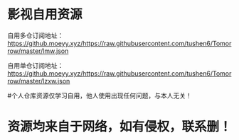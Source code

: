 

# 影视自用资源

自用多仓订阅地址：
https://github.moeyy.xyz/https://raw.githubusercontent.com/tushen6/Tomorrow/master/lmw.json

自用单仓订阅地址：
https://github.moeyy.xyz/https://raw.githubusercontent.com/tushen6/Tomorrow/master/lzxw.json

#个人仓库资源仅学习自用，他人使用出现任何问题，与本人无关！
# 资源均来自于网络，如有侵权，联系删！

